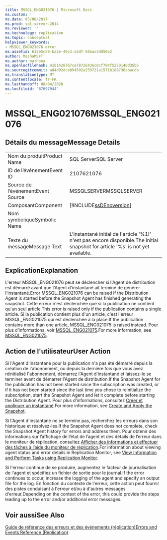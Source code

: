 ```yaml
---
title: MSSQL_ENG021076 | Microsoft Docs
ms.custom: ''
ms.date: 03/06/2017
ms.prod: sql-server-2014
ms.reviewer: ''
ms.technology: replication
ms.topic: conceptual
helpviewer_keywords:
- MSSQL_ENG021076 error
ms.assetid: 612e5c59-ba3e-49c3-a3df-56bac3d850a2
author: MashaMSFT
ms.author: mathoma
ms.openlocfilehash: 4161428767ce78726436c0cf794f5250140d35b5
ms.sourcegitcommit: ad4d92dce894592a259721a1571b1d8736abacdb
ms.translationtype: MT
ms.contentlocale: fr-FR
ms.lasthandoff: 08/04/2020
ms.locfileid: "87697944"
---
```

# <a name="mssql_eng021076"></a><span data-ttu-id="907b5-102">MSSQL_ENG021076</span><span class="sxs-lookup"><span data-stu-id="907b5-102">MSSQL_ENG021076</span></span>
    
## <a name="message-details"></a><span data-ttu-id="907b5-103">Détails du message</span><span class="sxs-lookup"><span data-stu-id="907b5-103">Message Details</span></span>  
  
|||  
|-|-|  
|<span data-ttu-id="907b5-104">Nom du produit</span><span class="sxs-lookup"><span data-stu-id="907b5-104">Product Name</span></span>|<span data-ttu-id="907b5-105">SQL Server</span><span class="sxs-lookup"><span data-stu-id="907b5-105">SQL Server</span></span>|  
|<span data-ttu-id="907b5-106">ID de l’événement</span><span class="sxs-lookup"><span data-stu-id="907b5-106">Event ID</span></span>|<span data-ttu-id="907b5-107">21076</span><span class="sxs-lookup"><span data-stu-id="907b5-107">21076</span></span>|  
|<span data-ttu-id="907b5-108">Source de l’événement</span><span class="sxs-lookup"><span data-stu-id="907b5-108">Event Source</span></span>|<span data-ttu-id="907b5-109">MSSQLSERVER</span><span class="sxs-lookup"><span data-stu-id="907b5-109">MSSQLSERVER</span></span>|  
|<span data-ttu-id="907b5-110">Composant</span><span class="sxs-lookup"><span data-stu-id="907b5-110">Component</span></span>|[!INCLUDE[ssDEnoversion](../../includes/ssdenoversion-md.md)]|  
|<span data-ttu-id="907b5-111">Nom symbolique</span><span class="sxs-lookup"><span data-stu-id="907b5-111">Symbolic Name</span></span>||  
|<span data-ttu-id="907b5-112">Texte du message</span><span class="sxs-lookup"><span data-stu-id="907b5-112">Message Text</span></span>|<span data-ttu-id="907b5-113">L'instantané initial de l'article '%1!' n'est pas encore disponible.</span><span class="sxs-lookup"><span data-stu-id="907b5-113">The initial snapshot for article '%s' is not yet available.</span></span>|  
  
## <a name="explanation"></a><span data-ttu-id="907b5-114">Explication</span><span class="sxs-lookup"><span data-stu-id="907b5-114">Explanation</span></span>  
 <span data-ttu-id="907b5-115">L'erreur MSSQL_ENG021076 peut se déclencher si l'Agent de distribution est démarré avant que l'Agent d'instantané ait terminé de générer l'instantané.</span><span class="sxs-lookup"><span data-stu-id="907b5-115">Error MSSQL_ENG021076 can be raised if the Distribution Agent is started before the Snapshot Agent has finished generating the snapshot.</span></span> <span data-ttu-id="907b5-116">Cette erreur n'est déclenchée que si la publication ne contient qu'un seul article.</span><span class="sxs-lookup"><span data-stu-id="907b5-116">This error is raised only if the publication contains a single article.</span></span> <span data-ttu-id="907b5-117">Si la publication contient plus d'un article, c'est l'erreur MSSQL_ENG021075 qui est déclenchée à la place.</span><span class="sxs-lookup"><span data-stu-id="907b5-117">If the publication contains more than one article, MSSQL_ENG021075 is raised instead.</span></span> <span data-ttu-id="907b5-118">Pour plus d’informations, voir [MSSQL_ENG021075](mssql-eng021075.md).</span><span class="sxs-lookup"><span data-stu-id="907b5-118">For more information, see [MSSQL_ENG021075](mssql-eng021075.md).</span></span>  
  
## <a name="user-action"></a><span data-ttu-id="907b5-119">Action de l'utilisateur</span><span class="sxs-lookup"><span data-stu-id="907b5-119">User Action</span></span>  
 <span data-ttu-id="907b5-120">Si l'Agent d'instantané pour la publication n'a pas été démarré depuis la création de l'abonnement, ou depuis la dernière fois que vous avez réinitialisé l'abonnement, démarrez l'Agent d'instantané et laissez-le se terminer avant de démarrer l'Agent de distribution.</span><span class="sxs-lookup"><span data-stu-id="907b5-120">If the Snapshot Agent for the publication has not been started since the subscription was created, or if it has not been started since the last time you chose to reinitialize the subscription, start the Snapshot Agent and let it complete before starting the Distribution Agent.</span></span> <span data-ttu-id="907b5-121">Pour plus d’informations, consultez [Créer et appliquer un instantané](create-and-apply-the-snapshot.md).</span><span class="sxs-lookup"><span data-stu-id="907b5-121">For more information, see [Create and Apply the Snapshot](create-and-apply-the-snapshot.md).</span></span>  
  
 <span data-ttu-id="907b5-122">Si l'Agent d'instantané ne se termine pas, recherchez les erreurs dans son historique et résolvez-les.</span><span class="sxs-lookup"><span data-stu-id="907b5-122">If the Snapshot Agent does not complete, check the Snapshot Agent history for errors and address them.</span></span> <span data-ttu-id="907b5-123">Pour obtenir des informations sur l’affichage de l’état de l’agent et des détails de l’erreur dans le moniteur de réplication, consultez [Afficher des informations et effectuer des tâches à l’aide du moniteur de réplication](monitor/view-information-and-perform-tasks-replication-monitor.md).</span><span class="sxs-lookup"><span data-stu-id="907b5-123">For information about viewing agent status and error details in Replication Monitor, see [View Information and Perform Tasks using Replication Monitor](monitor/view-information-and-perform-tasks-replication-monitor.md).</span></span>  
  
 <span data-ttu-id="907b5-124">Si l'erreur continue de se produire, augmentez le facteur de journalisation de l'agent et spécifiez un fichier de sortie pour le journal.</span><span class="sxs-lookup"><span data-stu-id="907b5-124">If the error continues to occur, increase the logging of the agent and specify an output file for the log.</span></span> <span data-ttu-id="907b5-125">En fonction du contexte de l'erreur, cette action peut fournir des pistes conduisant à l'erreur et/ou à d'autres messages d'erreur.</span><span class="sxs-lookup"><span data-stu-id="907b5-125">Depending on the context of the error, this could provide the steps leading up to the error and/or additional error messages.</span></span>  
  
## <a name="see-also"></a><span data-ttu-id="907b5-126">Voir aussi</span><span class="sxs-lookup"><span data-stu-id="907b5-126">See Also</span></span>  
 [<span data-ttu-id="907b5-127">Guide de référence des erreurs et des événements &#40;réplication&#41;</span><span class="sxs-lookup"><span data-stu-id="907b5-127">Errors and Events Reference &#40;Replication&#41;</span></span>](errors-and-events-reference-replication.md)  
  
  

